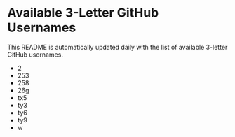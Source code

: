 # Available 3-Letter GitHub Usernames

This README is automatically updated daily with the list of available 3-letter GitHub usernames.

- 2
- 253
- 258
- 26g
- tx5
- ty3
- ty6
- ty9
- w
